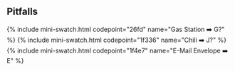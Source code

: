 ## Pitfalls

{% include mini-swatch.html codepoint="26fd" name="Gas Station :arrow_right:  G?" %}
{% include mini-swatch.html codepoint="1f336" name="Chili :arrow_right:  J?" %}
{% include mini-swatch.html codepoint="1f4e7" name="E-Mail Envelope :arrow_right: E" %}
<!--
{% include mini-swatch.html codepoint= name=" :arrow_right:  " %}
{% include mini-swatch.html codepoint= name=" :arrow_right: " %}
{% include mini-swatch.html codepoint= name=" :arrow_right:  " %}
{% include mini-swatch.html codepoint= name=" :arrow_right:  " %}
{% include mini-swatch.html codepoint= name=" :arrow_right:  " %}
-->
